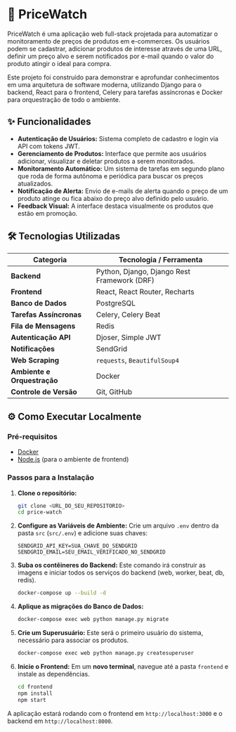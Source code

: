 # 🚀 PriceWatch

PriceWatch é uma aplicação web full-stack projetada para automatizar o monitoramento de preços de produtos em e-commerces. Os usuários podem se cadastrar, adicionar produtos de interesse através de uma URL, definir um preço alvo e serem notificados por e-mail quando o valor do produto atingir o ideal para compra.

Este projeto foi construído para demonstrar e aprofundar conhecimentos em uma arquitetura de software moderna, utilizando Django para o backend, React para o frontend, Celery para tarefas assíncronas e Docker para orquestração de todo o ambiente.

## ✨ Funcionalidades

- **Autenticação de Usuários:** Sistema completo de cadastro e login via API com tokens JWT.
- **Gerenciamento de Produtos:** Interface que permite aos usuários adicionar, visualizar e deletar produtos a serem monitorados.
- **Monitoramento Automático:** Um sistema de tarefas em segundo plano que roda de forma autônoma e periódica para buscar os preços atualizados.
- **Notificação de Alerta:** Envio de e-mails de alerta quando o preço de um produto atinge ou fica abaixo do preço alvo definido pelo usuário.
- **Feedback Visual:** A interface destaca visualmente os produtos que estão em promoção.

## 🛠️ Tecnologias Utilizadas

| Categoria                  | Tecnologia / Ferramenta                                |
| -------------------------- | ------------------------------------------------------ |
| **Backend** | Python, Django, Django Rest Framework (DRF)            |
| **Frontend** | React, React Router, Recharts                                     |
| **Banco de Dados** | PostgreSQL                                             |
| **Tarefas Assíncronas** | Celery, Celery Beat                                    |
| **Fila de Mensagens** | Redis                                                  |
| **Autenticação API** | Djoser, Simple JWT                                     |
| **Notificações** | SendGrid                                               |
| **Web Scraping** | `requests`, `BeautifulSoup4`                           |
| **Ambiente e Orquestração**| Docker                                 |
| **Controle de Versão** | Git, GitHub                                            |

## ⚙️ Como Executar Localmente

### Pré-requisitos
- [Docker](https://www.docker.com/products/docker-desktop/)
- [Node.js](https://nodejs.org/) (para o ambiente de frontend)

### Passos para a Instalação

1.  **Clone o repositório:**
    ```bash
    git clone <URL_DO_SEU_REPOSITORIO>
    cd price-watch
    ```

2.  **Configure as Variáveis de Ambiente:**
    Crie um arquivo `.env` dentro da pasta `src` (`src/.env`) e adicione suas chaves:
    ```env
    SENDGRID_API_KEY=SUA_CHAVE_DO_SENDGRID
    SENDGRID_EMAIL=SEU_EMAIL_VERIFICADO_NO_SENDGRID
    ```

3.  **Suba os contêineres do Backend:**
    Este comando irá construir as imagens e iniciar todos os serviços do backend (web, worker, beat, db, redis).
    ```bash
    docker-compose up --build -d
    ```

4.  **Aplique as migrações do Banco de Dados:**
    ```bash
    docker-compose exec web python manage.py migrate
    ```

5.  **Crie um Superusuário:**
    Este será o primeiro usuário do sistema, necessário para associar os produtos.
    ```bash
    docker-compose exec web python manage.py createsuperuser
    ```

6.  **Inicie o Frontend:**
    Em um **novo terminal**, navegue até a pasta `frontend` e instale as dependências.
    ```bash
    cd frontend
    npm install
    npm start
    ```

A aplicação estará rodando com o frontend em `http://localhost:3000` e o backend em `http://localhost:8000`.